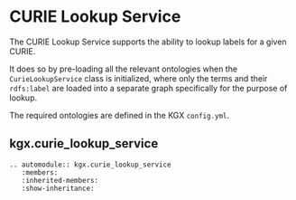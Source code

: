 # CURIE Lookup Service

The CURIE Lookup Service supports the ability to lookup labels for a given CURIE.

It does so by pre-loading all the relevant ontologies when the `CurieLookupService`
class is initialized, where only the terms and their `rdfs:label` are loaded into a separate
graph specifically for the purpose of lookup.

The required ontologies are defined in the KGX `config.yml`.


## kgx.curie_lookup_service


```{eval-rst}
.. automodule:: kgx.curie_lookup_service
   :members:
   :inherited-members:
   :show-inheritance:
```
